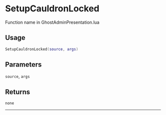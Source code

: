 # SetupCauldronLocked
Function name in GhostAdminPresentation.lua
## Usage
```lua
SetupCauldronLocked(source, args)
```
## Parameters
`source`, `args`
## Returns
`none`

---